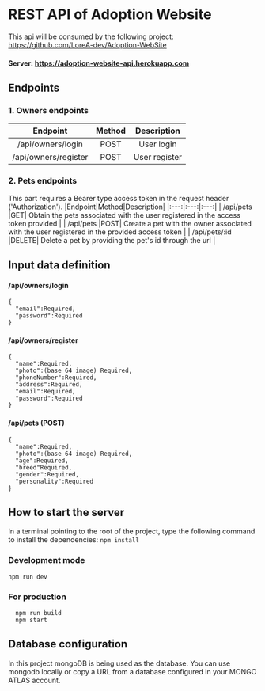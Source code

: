 # REST API of Adoption Website
  This api will be consumed by the following project: https://github.com/LoreA-dev/Adoption-WebSite
  #### Server: https://adoption-website-api.herokuapp.com

## Endpoints

### 1. Owners endpoints

|Endpoint|Method|Description|
|:---:|:---:|:---:|
| /api/owners/login |POST| User login |
| /api/owners/register |POST| User register | 

  
### 2. Pets endpoints
  This part requires a Bearer type access token in the request header ('Authorization').
|Endpoint|Method|Description|
|:---:|:---:|:---:|
| /api/pets |GET| Obtain the pets associated with the user registered in the access token provided |
| /api/pets |POST| Create a pet with the owner associated with the user registered in the provided access token |
| /api/pets/:id |DELETE| Delete a pet by providing the pet's id through the url |

## Input data definition

  #### /api/owners/login
  ```
  {
    "email":Required,
    "password":Required
  }
  ```
  
  #### /api/owners/register
  ```
  {
    "name":Required,
    "photo":(base 64 image) Required,
    "phoneNumber":Required,
    "address":Required,
    "email":Required,
    "password":Required
  }
  ```
  
  #### /api/pets (POST)
  ```
  {
    "name":Required,
    "photo":(base 64 image) Required,
    "age":Required,
    "breed"Required,
    "gender":Required,
    "personality":Required
  }
  ```
  
## How to start the server
  In a terminal pointing to the root of the project, type the following command to install the dependencies: `npm install`
  
### Development mode
  
  `npm run dev`
  

### For production
  ```
    npm run build
    npm start
  ```
 
## Database configuration

  In this project mongoDB is being used as the database. You can use mongodb locally or copy a URL from a database configured in your MONGO ATLAS account.
